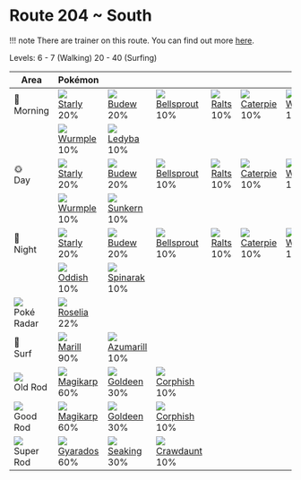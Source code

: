 # Route 204 ~ South

!!! note
    There are trainer on this route. You can find out more [here](../../trainer_changes/route_204__south/).

Levels: 6 - 7 (Walking) 20 - 40 (Surfing)

Area                           | Pokémon                           | &nbsp;                            | &nbsp;                            | &nbsp;                            | &nbsp;                            | &nbsp;
---                            | ---                               | ---                               | ---                               | ---                               | ---                               | ---
🌅<br>Morning                   | ![][396]<br> [Starly]<br> 20%    | ![][406]<br> [Budew]<br> 20%     | ![][069]<br> [Bellsprout]<br> 10%| ![][280]<br> [Ralts]<br> 10%     | ![][010]<br> [Caterpie]<br> 10%  | ![][013]<br> [Weedle]<br> 10%
&nbsp;                         | ![][265]<br> [Wurmple]<br> 10%   | ![][165]<br> [Ledyba]<br> 10%
🌞<br>Day                       | ![][396]<br> [Starly]<br> 20%    | ![][406]<br> [Budew]<br> 20%     | ![][069]<br> [Bellsprout]<br> 10%| ![][280]<br> [Ralts]<br> 10%     | ![][010]<br> [Caterpie]<br> 10%  | ![][013]<br> [Weedle]<br> 10%
&nbsp;                         | ![][265]<br> [Wurmple]<br> 10%   | ![][191]<br> [Sunkern]<br> 10%
🌙<br>Night                     | ![][396]<br> [Starly]<br> 20%    | ![][406]<br> [Budew]<br> 20%     | ![][069]<br> [Bellsprout]<br> 10%| ![][280]<br> [Ralts]<br> 10%     | ![][010]<br> [Caterpie]<br> 10%  | ![][013]<br> [Weedle]<br> 10%
&nbsp;                         | ![][043]<br> [Oddish]<br> 10%    | ![][167]<br> [Spinarak]<br> 10%
![][poke-radar]<br> Poké Radar | ![][315]<br> [Roselia]<br> 22%
🌊<br> Surf                     | ![][183]<br> [Marill]<br> 90%    | ![][184]<br> [Azumarill]<br> 10%
![][old-rod]<br> Old Rod       | ![][129]<br> [Magikarp]<br> 60%  | ![][118]<br> [Goldeen]<br> 30%   | ![][341]<br> [Corphish]<br> 10%
![][good-rod]<br> Good Rod     | ![][129]<br> [Magikarp]<br> 60%  | ![][118]<br> [Goldeen]<br> 30%   | ![][341]<br> [Corphish]<br> 10%
![][super-rod]<br> Super Rod   | ![][130]<br> [Gyarados]<br> 60%  | ![][119]<br> [Seaking]<br> 30%   | ![][342]<br> [Crawdaunt]<br> 10%

[Caterpie]: ../../pokemon_changes/010/
[Weedle]: ../../pokemon_changes/013/
[Oddish]: ../../pokemon_changes/043/
[Bellsprout]: ../../pokemon_changes/069/
[Goldeen]: ../../pokemon_changes/118/
[Seaking]: ../../pokemon_changes/119/
[Magikarp]: ../../pokemon_changes/129/
[Gyarados]: ../../pokemon_changes/130/
[Ledyba]: ../../pokemon_changes/165/
[Spinarak]: ../../pokemon_changes/167/
[Marill]: ../../pokemon_changes/183/
[Azumarill]: ../../pokemon_changes/184/
[Sunkern]: ../../pokemon_changes/191/
[Wurmple]: ../../pokemon_changes/265/
[Ralts]: ../../pokemon_changes/280/
[Roselia]: ../../pokemon_changes/315/
[Corphish]: ../../pokemon_changes/341/
[Crawdaunt]: ../../pokemon_changes/342/
[Starly]: ../../pokemon_changes/396/
[Budew]: ../../pokemon_changes/406/
[good-rod]: ../img/items/good-rod.png
[old-rod]: ../img/items/old-rod.png
[poke-radar]: ../img/items/poke-radar.png
[super-rod]: ../img/items/super-rod.png
[010]: ../img/pokemon/010.png
[013]: ../img/pokemon/013.png
[043]: ../img/pokemon/043.png
[069]: ../img/pokemon/069.png
[118]: ../img/pokemon/118.png
[119]: ../img/pokemon/119.png
[129]: ../img/pokemon/129.png
[130]: ../img/pokemon/130.png
[165]: ../img/pokemon/165.png
[167]: ../img/pokemon/167.png
[183]: ../img/pokemon/183.png
[184]: ../img/pokemon/184.png
[191]: ../img/pokemon/191.png
[265]: ../img/pokemon/265.png
[280]: ../img/pokemon/280.png
[315]: ../img/pokemon/315.png
[341]: ../img/pokemon/341.png
[342]: ../img/pokemon/342.png
[396]: ../img/pokemon/396.png
[406]: ../img/pokemon/406.png
